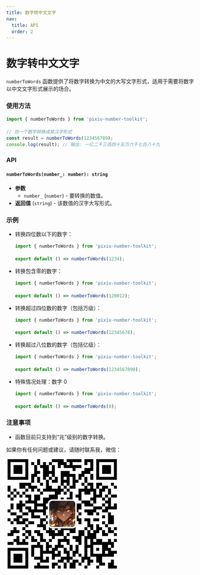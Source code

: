 ```yaml
---
title: 数字转中文文字
nav:
  title: API
  order: 2
---
```


# 数字转中文文字

`numberToWords` 函数提供了将数字转换为中文的大写文字形式，适用于需要将数字以中文文字形式展示的场合。

### 使用方法

```js
import { numberToWords } from 'pixiu-number-toolkit';

// 将一个数字转换成其汉字形式
const result = numberToWords(123456789);
console.log(result); // 输出: 一亿二千三百四十五万六千七百八十九
```

### API

#### `numberToWords(number_: number): string`

- **参数**
  - `number_` (`number`) - 要转换的数值。
- **返回值** (`string`) - 该数值的汉字大写形式。

### 示例

- 转换四位数以下的数字：

  ```jsx
  import { numberToWords } from 'pixiu-number-toolkit';

  export default () => numberToWords(1234);
  ```

- 转换包含零的数字：

  ```jsx
  import { numberToWords } from 'pixiu-number-toolkit';

  export default () => numberToWords(120012);
  ```

- 转换超过四位数的数字（包括万级）：

  ```jsx
  import { numberToWords } from 'pixiu-number-toolkit';

  export default () => numberToWords(12345678);
  ```

- 转换超过八位数的数字（包括亿级）：

  ```jsx
  import { numberToWords } from 'pixiu-number-toolkit';

  export default () => numberToWords(1234567890);
  ```

- 特殊情况处理：数字 0

  ```jsx
  import { numberToWords } from 'pixiu-number-toolkit';

  export default () => numberToWords(0);
  ```

### 注意事项

- 函数目前只支持到“兆”级别的数字转换。

如果你有任何问题或建议，请随时联系我，微信：

![辰火流光](../wx.png)
